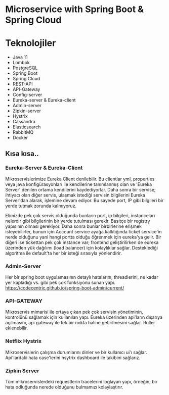 # Microservice with Spring Boot & Spring Cloud


# Teknolojiler

* Java 11
* Lombok
* PostgreSQL  
* Spring Boot
* Spring Cloud  
* REST-API
* API-Gateway
* Config-server
* Eureka-server & Eureka-client
* Admin-server
* Zipkin-server
* Hystrix
* Cassandra
* Elasticsearch
* RabbitMQ
* Docker



## Kısa kısa..

### Eureka-Server & Eureka-Client
Mikroservislerimize Eureka Client denilebilir. Bu clientlar yml, properties veya java konfigürasyonları ile kendilerine tanımlanmış olan ve 'Eureka Server' denilen ortama kendilerini kaydediyorlar.
Daha sonra bir servise; ihtiyacı olan diğer servis, ulaşmak istediği servisin bilgilerini Eureka Server'dan alarak, işlemine devam ediyor.
Bu sayede port, IP gibi bilgileri bir yerde tutmak zorunda kalmıyoruz.

Elimizde pek çok servis olduğunda bunların port, ip bilgileri, instanceları nelerdir gibi bilgilerinin bir yerde tutulması gerekir. Basitçe bir registry yapısının olması gerekiyor. Daha sonra bunlar birbirlerine erişmek isteyebilirler, bunun için Account service ayağa kalktığında ticket service'in nerde olduğunu yani hangi portta olduğu öğrenmek için eureka'ya gelir. Bir diğeri ise tickettan pek çok instance var; frontend geliştirilirken de eureka üzerinden yük dağılımı (load balancer) için kolaylıklar sağlar. 
Desteklediği algoritma ile default'ta her bir isteği sırasıyla yönlendirir. 

### Admin-Server
Her bir spring boot uygulamasının detaylı hatalarını, threadlerini, ne kadar yer kapladığı vs. gibi pek çok fonksiyonu sunan yapı.
https://codecentric.github.io/spring-boot-admin/current/

### API-GATEWAY
Mikroservis mimarisi ile ortaya çıkan pek çok servisin yönetiminin, kontrolünü sağlamak için kullanılan yapı.
Eureka üzerinden api'ların dışarıya açılmasını, api gateway ile tek bir nokta haline getirilmesini sağlar. Roller eklenebilir.

### Netflix Hystrix
Mikroservislerin çalışma durumlarını dinler ve bir kullanıcı ui'ı sağlar. Api'lardaki hata case'lerini hsytrix dashboard ile takibini sağlarız.

### Zipkin Server
Tüm mikroservislerdeki requestlerin tracelerini loglayan yapı, örneğin; bir hata odluğunda nerede olduğunu bulmamızı kolaylaştırır.


